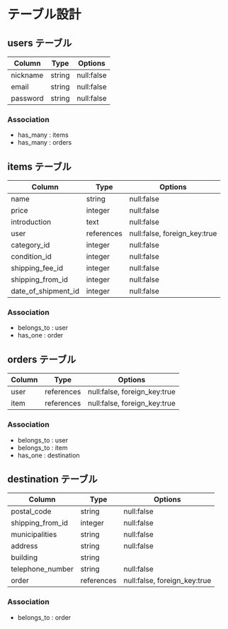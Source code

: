# テーブル設計

## users テーブル

| Column           | Type     | Options                          |
| ---------------  | -------- | -------------------------------- |
| nickname         | string   | null:false                       |
| email            | string   | null:false                       |
| password         | string   | null:false                       |

### Association

- has_many : items
- has_many : orders

## items テーブル

| Column              | Type       | Options                          |
| ------------------- | ---------- | -------------------------------- |
| name                | string     | null:false                       |
| price               | integer    | null:false                       |
| introduction        | text       | null:false                       |
| user                | references | null:false, foreign_key:true     |
| category_id         | integer    | null:false                       |
| condition_id        | integer    | null:false                       |
| shipping_fee_id     | integer    | null:false                       |
| shipping_from_id    | integer    | null:false                       |
| date_of_shipment_id | integer    | null:false                       |

### Association

- belongs_to : user
- has_one : order

## orders テーブル

| Column           | Type       | Options                          |
| ---------------- | ---------- | -------------------------------- |
| user             | references | null:false, foreign_key:true     |
| item             | references | null:false, foreign_key:true     |

### Association

- belongs_to : user
- belongs_to : item
- has_one : destination

## destination テーブル

| Column           | Type       | Options                          |
| ---------------- | ---------- | -------------------------------- |
| postal_code      | string     | null:false                       |
| shipping_from_id | integer    | null:false                       |
| municipalities   | string     | null:false                       |
| address          | string     | null:false                       |
| building         | string     |                                  |
| telephone_number | string     | null:false                       |
| order            | references | null:false, foreign_key:true     |

### Association

- belongs_to : order